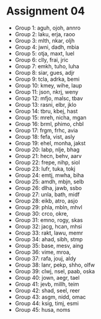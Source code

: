 # Assignment 04

* Group 1: aguh, ojoh, annro
* Group 2: laku, erja, raoo
* Group 3: mlth, nkar, oljh
* Group 4: jwni, dadh, mbia
* Group 5: otja, maxt, luel
* Group 6: clly, frai, jric
* Group 7: emkh, tuho, luha
* Group 8: siar, gues, adjr
* Group 9: tcla, adrka, bemi
* Group 10: kmey, wihe, laup
* Group 11: json, nkrj, weny
* Group 12: mfjo, malsc, tbav
* Group 13: rasni, elbr, jklo
* Group 14: tbru, kbej, hast
* Group 15: mreh, nicha, mgan
* Group 16: brml, phimo, chbl
* Group 17: frgm, frhc, avia
* Group 18: fefa, vist, asly
* Group 19: ehel, monha, jakst
* Group 20: labp, nlje, bhag
* Group 21: hecn, behv, aarv
* Group 22: frepe, nihp, siol
* Group 23: lufr, tuka, tokj
* Group 24: emtj, mwha, biha
* Group 25: amdh, mbjn, selb
* Group 26: dlha, jawb, ssbo
* Group 27: unla, bath, midf
* Group 28: eikb, atro, asjo
* Group 29: phla, mbln, mhvl
* Group 30: crco, okre, 
* Group 31: emno, rogy, skas
* Group 32: jacg, hcan, mhsi
* Group 33: rakt, lawu, memr
* Group 34: ahad, sibh, stmp
* Group 35: base, mesv, aing
* Group 36: vime, mroa, 
* Group 37: rafa, jouj, aldy
* Group 38: lanr, pekp, shho, olfw
* Group 39: clwj, nsel, paab, oska
* Group 40: jown, aegr, tael
* Group 41: jevb, millh, teim
* Group 42: shad, seel, reer
* Group 43: asgm, nidd, omac
* Group 44: ksig, timj, esmi
* Group 45: husa, noms
